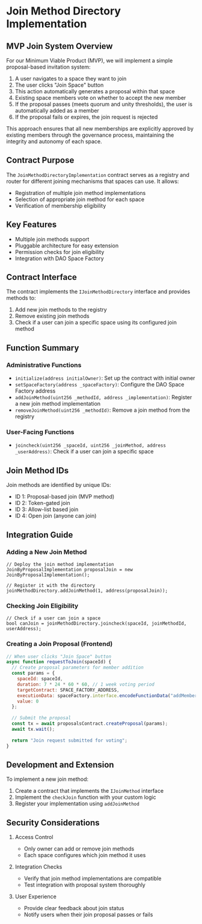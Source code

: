 # Join Method Directory Implementation

## MVP Join System Overview

For our Minimum Viable Product (MVP), we will implement a simple proposal-based invitation system:

1. A user navigates to a space they want to join
2. The user clicks "Join Space" button
3. This action automatically generates a proposal within that space
4. Existing space members vote on whether to accept the new member
5. If the proposal passes (meets quorum and unity thresholds), the user is automatically added as a member
6. If the proposal fails or expires, the join request is rejected

This approach ensures that all new memberships are explicitly approved by existing members through the governance process, maintaining the integrity and autonomy of each space.

## Contract Purpose

The `JoinMethodDirectoryImplementation` contract serves as a registry and router for different joining mechanisms that spaces can use. It allows:

- Registration of multiple join method implementations
- Selection of appropriate join method for each space
- Verification of membership eligibility

## Key Features

- Multiple join methods support
- Pluggable architecture for easy extension
- Permission checks for join eligibility
- Integration with DAO Space Factory

## Contract Interface

The contract implements the `IJoinMethodDirectory` interface and provides methods to:

1. Add new join methods to the registry
2. Remove existing join methods
3. Check if a user can join a specific space using its configured join method

## Function Summary

### Administrative Functions

- `initialize(address initialOwner)`: Set up the contract with initial owner
- `setSpaceFactory(address _spaceFactory)`: Configure the DAO Space Factory address
- `addJoinMethod(uint256 _methodId, address _implementation)`: Register a new join method implementation
- `removeJoinMethod(uint256 _methodId)`: Remove a join method from the registry

### User-Facing Functions

- `joincheck(uint256 _spaceId, uint256 _joinMethod, address _userAddress)`: Check if a user can join a specific space

## Join Method IDs

Join methods are identified by unique IDs:

- ID 1: Proposal-based join (MVP method)
- ID 2: Token-gated join
- ID 3: Allow-list based join
- ID 4: Open join (anyone can join)

## Integration Guide

### Adding a New Join Method

```solidity
// Deploy the join method implementation
JoinByProposalImplementation proposalJoin = new JoinByProposalImplementation();

// Register it with the directory
joinMethodDirectory.addJoinMethod(1, address(proposalJoin));
```

### Checking Join Eligibility

```solidity
// Check if a user can join a space
bool canJoin = joinMethodDirectory.joincheck(spaceId, joinMethodId, userAddress);
```

### Creating a Join Proposal (Frontend)

```javascript
// When user clicks "Join Space" button
async function requestToJoin(spaceId) {
  // Create proposal parameters for member addition
  const params = {
    spaceId: spaceId,
    duration: 7 * 24 * 60 * 60, // 1 week voting period
    targetContract: SPACE_FACTORY_ADDRESS,
    executionData: spaceFactory.interface.encodeFunctionData("addMember", [spaceId, userAddress]),
    value: 0
  };
  
  // Submit the proposal
  const tx = await proposalsContract.createProposal(params);
  await tx.wait();
  
  return "Join request submitted for voting";
}
```

## Development and Extension

To implement a new join method:

1. Create a contract that implements the `IJoinMethod` interface
2. Implement the `checkJoin` function with your custom logic
3. Register your implementation using `addJoinMethod`

## Security Considerations

1. Access Control
   - Only owner can add or remove join methods
   - Each space configures which join method it uses

2. Integration Checks
   - Verify that join method implementations are compatible
   - Test integration with proposal system thoroughly

3. User Experience
   - Provide clear feedback about join status
   - Notify users when their join proposal passes or fails 